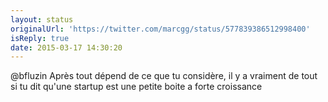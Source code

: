 ```yaml
---
layout: status
originalUrl: 'https://twitter.com/marcgg/status/577839386512998400'
isReply: true
date: 2015-03-17 14:30:20
---
```


@bfluzin Après tout dépend de ce que tu considère, il y a vraiment de tout si tu dit qu'une startup est une petite boite a forte croissance
